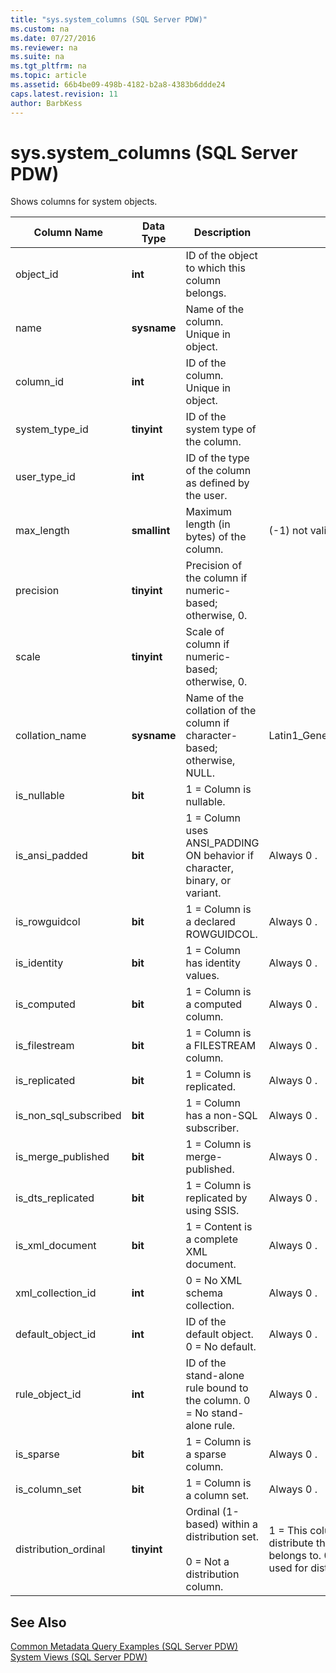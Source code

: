 ```yaml
---
title: "sys.system_columns (SQL Server PDW)"
ms.custom: na
ms.date: 07/27/2016
ms.reviewer: na
ms.suite: na
ms.tgt_pltfrm: na
ms.topic: article
ms.assetid: 66b4be09-498b-4182-b2a8-4383b6ddde24
caps.latest.revision: 11
author: BarbKess
---
```

# sys.system_columns (SQL Server PDW)
Shows columns for system objects.  
  
|Column Name|Data Type|Description|Range|  
|---------------|-------------|---------------|---------|  
|object_id|**int**|ID of the object to which this column belongs.||  
|name|**sysname**|Name of the column. Unique in object.||  
|column_id|**int**|ID of the column. Unique in object.||  
|system_type_id|**tinyint**|ID of the system type of the column.||  
|user_type_id|**int**|ID of the type of the column as defined by the user.||  
|max_length|**smallint**|Maximum length (in bytes) of the column.|(-1) not valid|  
|precision|**tinyint**|Precision of the column if numeric-based; otherwise, 0.||  
|scale|**tinyint**|Scale of column if numeric-based; otherwise, 0.||  
|collation_name|**sysname**|Name of the collation of the column if character-based; otherwise, NULL.|Latin1_General_100_CI_AS_KS_WS|  
|is_nullable|**bit**|1 = Column is nullable.||  
|is_ansi_padded|**bit**|1 = Column uses ANSI_PADDING ON behavior if character, binary, or variant.|Always 0 .|  
|is_rowguidcol|**bit**|1 = Column is a declared ROWGUIDCOL.|Always 0 .|  
|is_identity|**bit**|1 = Column has identity values.|Always 0 .|  
|is_computed|**bit**|1 = Column is a computed column.|Always 0 .|  
|is_filestream|**bit**|1 = Column is a FILESTREAM column.|Always 0 .|  
|is_replicated|**bit**|1 = Column is replicated.|Always 0 .|  
|is_non_sql_subscribed|**bit**|1 = Column has a non-SQL subscriber.|Always 0 .|  
|is_merge_published|**bit**|1 = Column is merge-published.|Always 0 .|  
|is_dts_replicated|**bit**|1 = Column is replicated by using SSIS.|Always 0 .|  
|is_xml_document|**bit**|1 = Content is a complete XML document.|Always 0 .|  
|xml_collection_id|**int**|0 = No XML schema collection.|Always 0 .|  
|default_object_id|**int**|ID of the default object. 0 = No default.|Always 0 .|  
|rule_object_id|**int**|ID of the stand-alone rule bound to the column. 0 = No stand-alone rule.|Always 0 .|  
|is_sparse|**bit**|1 = Column is a sparse column.|Always 0 .|  
|is_column_set|**bit**|1 = Column is a column set.|Always 0 .|  
|distribution_ordinal|**tinyint**|Ordinal (1-based) within a distribution set.<br /><br />0 = Not a distribution column.|1 = This column is used to distribute the table this column belongs to. 0 = This column is not used for distribution.|  
  
## See Also  
[Common Metadata Query Examples &#40;SQL Server PDW&#41;](../sqlpdw/common-metadata-query-examples-sql-server-pdw.md)  
[System Views &#40;SQL Server PDW&#41;](../sqlpdw/system-views-sql-server-pdw.md)  
  
